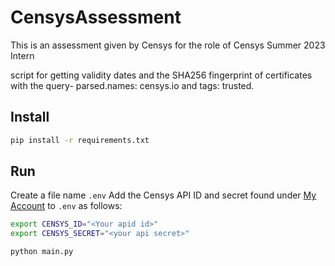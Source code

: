 # CensysAssessment
This is an assessment given by Censys for the role of  Censys Summer 2023 Intern

script for getting validity dates and the SHA256 fingerprint of certificates with the query- parsed.names: censys.io and tags: trusted.

## Install

```bash
pip install -r requirements.txt
```

## Run
Create a file name `.env`
Add the Censys API ID and secret found under [My Account](https://censys.io/account/api) to `.env` as follows:
```bash
export CENSYS_ID="<Your apid id>"
export CENSYS_SECRET="<your api secret>"
```

```bash
python main.py
```
